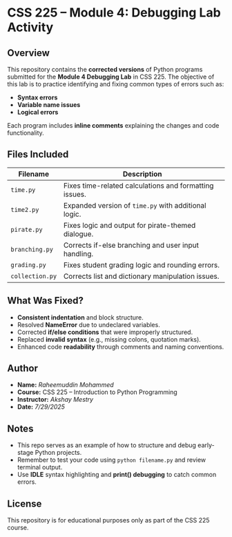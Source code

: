 # CSS 225 – Module 4: Debugging Lab Activity

## Overview
This repository contains the **corrected versions** of Python programs submitted for the **Module 4 Debugging Lab** in CSS 225. The objective of this lab is to practice identifying and fixing common types of errors such as:

- **Syntax errors**
- **Variable name issues**
- **Logical errors**

Each program includes **inline comments** explaining the changes and code functionality.

## Files Included

| Filename        | Description                                              |
|-----------------|----------------------------------------------------------|
| `time.py`       | Fixes time-related calculations and formatting issues.   |
| `time2.py`      | Expanded version of `time.py` with additional logic.     |
| `pirate.py`     | Fixes logic and output for pirate-themed dialogue.       |
| `branching.py`  | Corrects if-else branching and user input handling.      |
| `grading.py`    | Fixes student grading logic and rounding errors.         |
| `collection.py` | Corrects list and dictionary manipulation issues.        |

## What Was Fixed?

- **Consistent indentation** and block structure.
- Resolved **NameError** due to undeclared variables.
- Corrected **if/else conditions** that were improperly structured.
- Replaced **invalid syntax** (e.g., missing colons, quotation marks).
- Enhanced code **readability** through comments and naming conventions.

## Author

- **Name:** *Raheemuddin Mohammed*
- **Course:** CSS 225 – Introduction to Python Programming
- **Instructor:** *Akshay Mestry*
- **Date:** *7/29/2025*

## Notes

- This repo serves as an example of how to structure and debug early-stage Python projects.
- Remember to test your code using `python filename.py` and review terminal output.
- Use **IDLE** syntax highlighting and **print() debugging** to catch common errors.

## License

This repository is for educational purposes only as part of the CSS 225 course.
